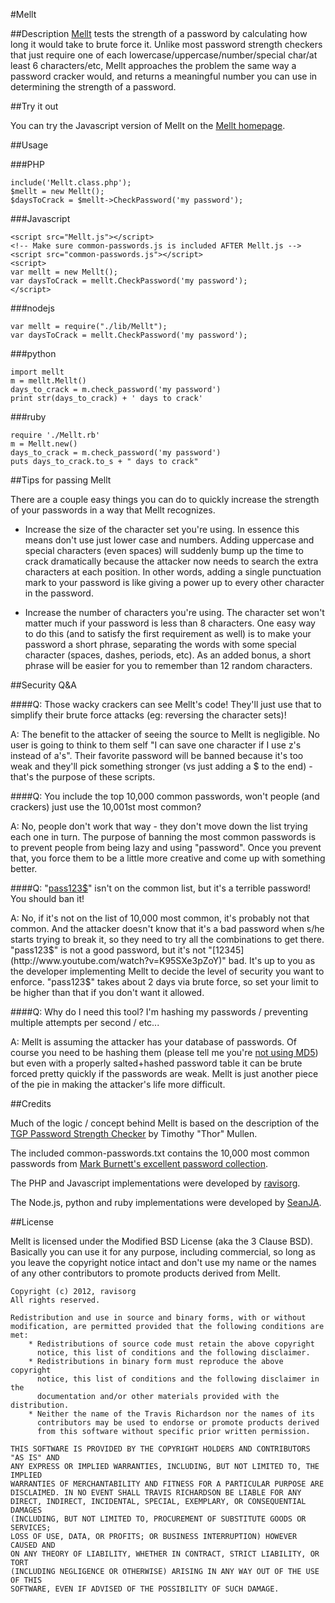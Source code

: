 #Mellt

##Description
[Mellt](http://mel.lt/) tests the strength of a password by calculating how long it would take to brute force it. Unlike most password strength checkers that just require one of each lowercase/uppercase/number/special char/at least 6 characters/etc, Mellt approaches the problem the same way a password cracker would, and returns a meaningful number you can use in determining the strength of a password. 

##Try it out

You can try the Javascript version of Mellt on the [Mellt homepage](http://mel.lt/).

##Usage

###PHP

	include('Mellt.class.php');
	$mellt = new Mellt();
	$daysToCrack = $mellt->CheckPassword('my password');
	
###Javascript
	
	<script src="Mellt.js"></script>
	<!-- Make sure common-passwords.js is included AFTER Mellt.js -->
	<script src="common-passwords.js"></script>
	<script>
	var mellt = new Mellt();
	var daysToCrack = mellt.CheckPassword('my password');
	</script>

###nodejs

	var mellt = require("./lib/Mellt");
	var daysToCrack = mellt.CheckPassword('my password');

###python

	import mellt
	m = mellt.Mellt()
	days_to_crack = m.check_password('my password')
	print str(days_to_crack) + ' days to crack'

###ruby

	require './Mellt.rb'
	m = Mellt.new()
	days_to_crack = m.check_password('my password')
	puts days_to_crack.to_s + " days to crack"

##Tips for passing Mellt

There are a couple easy things you can do to quickly increase the strength of your passwords in a way that Mellt recognizes.

- Increase the size of the character set you're using. In essence this means don't use just lower case and numbers. Adding uppercase and special characters (even spaces) will suddenly bump up the time to crack dramatically because the attacker now needs to search the extra characters at each position. In other words, adding a single punctuation mark to your password is like giving a power up to every other character in the password.

- Increase the number of characters you're using. The character set won't matter much if your password is less than 8 characters. One easy way to do this (and to satisfy the first requirement as well) is to make your password a short phrase, separating the words with some special character (spaces, dashes, periods, etc). As an added bonus, a short phrase will be easier for you to remember than 12 random characters.

##Security Q&A

####Q: Those wacky crackers can see Mellt's code! They'll just use that to simplify their brute force attacks (eg: reversing the character sets)!

A: The benefit to the attacker of seeing the source to Mellt is negligible. No user is going to think to them self "I can save one character if I use z's instead of a's". Their favorite password will be banned because it's too weak and they'll pick something stronger (vs just adding a $ to the end) - that's the purpose of these scripts.

####Q: You include the top 10,000 common passwords, won't people (and crackers) just use the 10,001st most common?

A: No, people don't work that way - they don't move down the list trying each one in turn. The purpose of banning the most common passwords is to prevent people from being lazy and using "password". Once you prevent that, you force them to be a little more creative and come up with something better.

####Q: "[pass123$](http://pastebin.com/b79cJV5f)" isn't on the common list, but it's a terrible password! You should ban it!

A: No, if it's not on the list of 10,000 most common, it's probably not that common. And the attacker doesn't know that it's a bad password when s/he starts trying to break it, so they need to try all the combinations to get there. "pass123$" is not a good password, but it's not "[12345](http://www.youtube.com/watch?v=K95SXe3pZoY)" bad. It's up to you as the developer implementing Mellt to decide the level of security you want to enforce. "pass123$" takes about 2 days via brute force, so set your limit to be higher than that if you don't want it allowed.

####Q: Why do I need this tool? I'm hashing my passwords / preventing multiple attempts per second / etc...

A: Mellt is assuming the attacker has your database of passwords. Of course you need to be hashing them (please tell me you're [not using MD5](http://codahale.com/how-to-safely-store-a-password/)) but even with a properly salted+hashed password table it can be brute forced pretty quickly if the passwords are weak. Mellt is just another piece of the pie in making the attacker's life more difficult.

##Credits

Much of the logic / concept behind Mellt is based on the description of the [TGP Password Strength Checker](http://www.hammerofgod.com/passwordcheck.aspx) by Timothy "Thor" Mullen.

The included common-passwords.txt contains the 10,000 most common passwords from [Mark Burnett's excellent password collection](http://xato.net/passwords/more-top-worst-passwords/).

The PHP and Javascript implementations were developed by [ravisorg](https://github.com/ravisorg).

The Node.js, python and ruby implementations were developed by [SeanJA](https://github.com/SeanJA).

##License

Mellt is licensed under the Modified BSD License (aka the 3 Clause BSD). Basically you can use it for any purpose, including commercial, so long as you leave the copyright notice intact and don't use my name or the names of any other contributors to promote products derived from Mellt.

	Copyright (c) 2012, ravisorg
	All rights reserved.
	
	Redistribution and use in source and binary forms, with or without
	modification, are permitted provided that the following conditions are met:
	    * Redistributions of source code must retain the above copyright
	      notice, this list of conditions and the following disclaimer.
	    * Redistributions in binary form must reproduce the above copyright
	      notice, this list of conditions and the following disclaimer in the
	      documentation and/or other materials provided with the distribution.
	    * Neither the name of the Travis Richardson nor the names of its 
	      contributors may be used to endorse or promote products derived 
	      from this software without specific prior written permission.
	
	THIS SOFTWARE IS PROVIDED BY THE COPYRIGHT HOLDERS AND CONTRIBUTORS "AS IS" AND
	ANY EXPRESS OR IMPLIED WARRANTIES, INCLUDING, BUT NOT LIMITED TO, THE IMPLIED
	WARRANTIES OF MERCHANTABILITY AND FITNESS FOR A PARTICULAR PURPOSE ARE
	DISCLAIMED. IN NO EVENT SHALL TRAVIS RICHARDSON BE LIABLE FOR ANY
	DIRECT, INDIRECT, INCIDENTAL, SPECIAL, EXEMPLARY, OR CONSEQUENTIAL DAMAGES
	(INCLUDING, BUT NOT LIMITED TO, PROCUREMENT OF SUBSTITUTE GOODS OR SERVICES;
	LOSS OF USE, DATA, OR PROFITS; OR BUSINESS INTERRUPTION) HOWEVER CAUSED AND
	ON ANY THEORY OF LIABILITY, WHETHER IN CONTRACT, STRICT LIABILITY, OR TORT
	(INCLUDING NEGLIGENCE OR OTHERWISE) ARISING IN ANY WAY OUT OF THE USE OF THIS
	SOFTWARE, EVEN IF ADVISED OF THE POSSIBILITY OF SUCH DAMAGE.